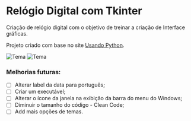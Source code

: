 # Relógio Digital com Tkinter
 Criação de relógio digital com o objetivo de treinar a criação de Interface gráficas.

Projeto criado com base no site [Usando Python](https://www.usandopy.com/projetos-python-iniciantes/).
 
![Tema](https://github.com/Jefferson472/small-projects-in-pyhton/blob/main/Rel%C3%B3gioDigital/themeBlue.JPG) ![Tema](https://github.com/Jefferson472/small-projects-in-pyhton/blob/main/Rel%C3%B3gioDigital/themeGreen.JPG)

### Melhorias futuras:
- [ ] Alterar label da data para português;
- [ ] Criar um executável;
- [ ] Alterar o ícone da janela na exibição da barra do menu do Windows;
- [ ] Diminuir o tamanho do código - Clean Code;
- [ ] Add mais opções de temas.
